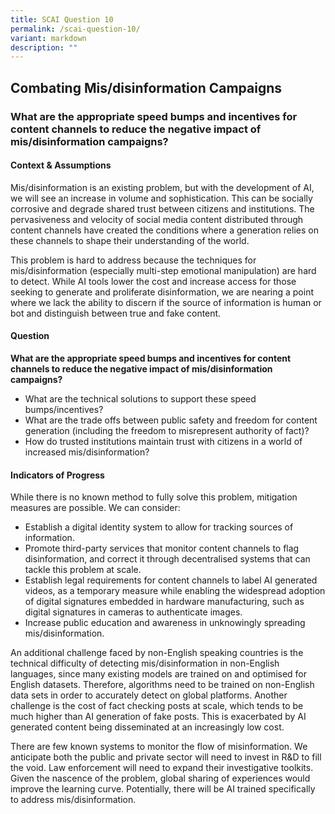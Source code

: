 ```yaml
---
title: SCAI Question 10
permalink: /scai-question-10/
variant: markdown
description: ""
---
```

## Combating Mis/disinformation Campaigns

### What are the appropriate speed bumps and incentives for content channels to reduce the negative impact of mis/disinformation campaigns?

#### Context & Assumptions

Mis/disinformation is an existing problem, but with the development of AI, we will see an increase in volume and sophistication. This can be socially corrosive and degrade shared trust between citizens and institutions. The pervasiveness and velocity of social media content distributed through content channels have created the conditions where a generation relies on these channels to shape their understanding of the world. 

This problem is hard to address because the techniques for mis/disinformation (especially multi-step emotional manipulation) are hard to detect. While AI tools lower the cost and increase access for those seeking to generate and proliferate disinformation, we are nearing a point where we lack the ability to discern if the source of information is human or bot and distinguish between true and fake content.

#### Question

**What are the appropriate speed bumps and incentives for content channels to reduce the negative impact of mis/disinformation campaigns?**

* What are the technical solutions to support these speed bumps/incentives?
* What are the trade offs between public safety and freedom for content generation (including the freedom to misrepresent authority of fact)?
* How do trusted institutions maintain trust with citizens in a world of increased mis/disinformation?

#### Indicators of Progress

While there is no known method to fully solve this problem, mitigation measures are possible. We can consider:

* Establish a digital identity system to allow for tracking sources of information.
* Promote third-party services that monitor content channels to flag disinformation, and correct it through decentralised systems that can tackle this problem at scale.
* Establish legal requirements for content channels to label AI generated videos, as a temporary measure while enabling the widespread adoption of digital signatures embedded in hardware manufacturing, such as digital signatures in cameras to authenticate images.
* Increase public education and awareness in unknowingly spreading mis/disinformation.

An additional challenge faced by non-English speaking countries is the technical difficulty of detecting mis/disinformation in non-English languages, since many existing models are trained on and optimised for English datasets. Therefore, algorithms need to be trained on non-English data sets in order to accurately detect on global platforms. Another challenge is the cost of fact checking posts at scale, which tends to be much higher than AI generation of fake posts. This is exacerbated by AI generated content being disseminated at an increasingly low cost.

There are few known systems to monitor the flow of misinformation. We anticipate both the public and private sector will need to invest in R&D to fill the void. Law enforcement will need to expand their investigative toolkits. Given the nascence of the problem, global sharing of experiences would improve the learning curve. Potentially, there will be AI trained specifically to address mis/disinformation.